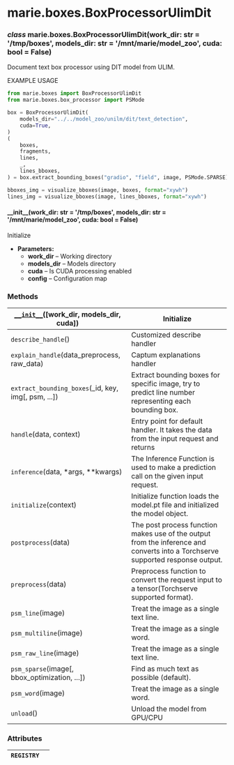 # marie.boxes.BoxProcessorUlimDit

### *class* marie.boxes.BoxProcessorUlimDit(work_dir: str = '/tmp/boxes', models_dir: str = '/mnt/marie/model_zoo', cuda: bool = False)

Document text box processor using DIT model from ULIM.

EXAMPLE USAGE

```python
from marie.boxes import BoxProcessorUlimDit
from marie.boxes.box_processor import PSMode

box = BoxProcessorUlimDit(
    models_dir="../../model_zoo/unilm/dit/text_detection",
    cuda=True,
)
(
    boxes,
    fragments,
    lines,
    _,
    lines_bboxes,
) = box.extract_bounding_boxes("gradio", "field", image, PSMode.SPARSE)

bboxes_img = visualize_bboxes(image, boxes, format="xywh")
lines_img = visualize_bboxes(image, lines_bboxes, format="xywh")
```

#### \_\_init_\_(work_dir: str = '/tmp/boxes', models_dir: str = '/mnt/marie/model_zoo', cuda: bool = False)

Initialize

* **Parameters:**
  * **work_dir** – Working directory
  * **models_dir** – Models directory
  * **cuda** – Is CUDA processing enabled
  * **config** – Configuration map

### Methods

| [`__init__`](#marie.boxes.BoxProcessorUlimDit.__init__)([work_dir, models_dir, cuda])   | Initialize                                                                                                                     |
|-----------------------------------------------------------------------------------------|--------------------------------------------------------------------------------------------------------------------------------|
| `describe_handle`()                                                                     | Customized describe handler                                                                                                    |
| `explain_handle`(data_preprocess, raw_data)                                             | Captum explanations handler                                                                                                    |
| `extract_bounding_boxes`(_id, key, img[, psm, ...])                                     | Extract bounding boxes for specific image, try to predict line number representing each bounding box.                          |
| `handle`(data, context)                                                                 | Entry point for default handler. It takes the data from the input request and returns                                          |
| `inference`(data, \*args, \*\*kwargs)                                                   | The Inference Function is used to make a prediction call on the given input request.                                           |
| `initialize`(context)                                                                   | Initialize function loads the model.pt file and initialized the model object.                                                  |
| `postprocess`(data)                                                                     | The post process function makes use of the output from the inference and converts into a Torchserve supported response output. |
| `preprocess`(data)                                                                      | Preprocess function to convert the request input to a tensor(Torchserve supported format).                                     |
| `psm_line`(image)                                                                       | Treat the image as a single text line.                                                                                         |
| `psm_multiline`(image)                                                                  | Treat the image as a single word.                                                                                              |
| `psm_raw_line`(image)                                                                   | Treat the image as a single text line.                                                                                         |
| `psm_sparse`(image[, bbox_optimization, ...])                                           | Find as much text as possible (default).                                                                                       |
| `psm_word`(image)                                                                       | Treat the image as a single word.                                                                                              |
| `unload`()                                                                              | Unload the model from GPU/CPU                                                                                                  |

### Attributes

| `REGISTRY`   |    |
|--------------|----|
